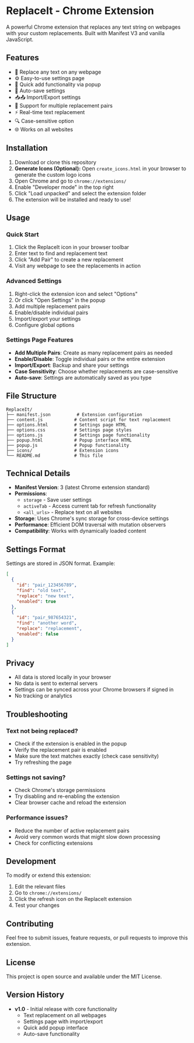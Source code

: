 # ReplaceIt - Chrome Extension

A powerful Chrome extension that replaces any text string on webpages with your custom replacements. Built with Manifest V3 and vanilla JavaScript.

## Features

- 🔄 Replace any text on any webpage
- ⚙️ Easy-to-use settings page
- 🚀 Quick add functionality via popup
- 💾 Auto-save settings
- 📥📤 Import/Export settings
- 🎯 Support for multiple replacement pairs
- ⚡ Real-time text replacement
- 🔍 Case-sensitive option
- 🌐 Works on all websites

## Installation

1. Download or clone this repository
2. **Generate Icons (Optional):** Open `create_icons.html` in your browser to generate the custom logo icons
3. Open Chrome and go to `chrome://extensions/`
4. Enable "Developer mode" in the top right
5. Click "Load unpacked" and select the extension folder
6. The extension will be installed and ready to use!

## Usage

### Quick Start
1. Click the ReplaceIt icon in your browser toolbar
2. Enter text to find and replacement text
3. Click "Add Pair" to create a new replacement
4. Visit any webpage to see the replacements in action

### Advanced Settings
1. Right-click the extension icon and select "Options"
2. Or click "Open Settings" in the popup
3. Add multiple replacement pairs
4. Enable/disable individual pairs
5. Import/export your settings
6. Configure global options

### Settings Page Features
- **Add Multiple Pairs**: Create as many replacement pairs as needed
- **Enable/Disable**: Toggle individual pairs or the entire extension
- **Import/Export**: Backup and share your settings
- **Case Sensitivity**: Choose whether replacements are case-sensitive
- **Auto-save**: Settings are automatically saved as you type

## File Structure

```
ReplaceIt/
├── manifest.json          # Extension configuration
├── content.js            # Content script for text replacement
├── options.html          # Settings page HTML
├── options.css           # Settings page styles
├── options.js            # Settings page functionality
├── popup.html            # Popup interface HTML
├── popup.js              # Popup functionality
├── icons/                # Extension icons
└── README.md             # This file
```

## Technical Details

- **Manifest Version**: 3 (latest Chrome extension standard)
- **Permissions**: 
  - `storage` - Save user settings
  - `activeTab` - Access current tab for refresh functionality
  - `<all_urls>` - Replace text on all websites
- **Storage**: Uses Chrome's sync storage for cross-device settings
- **Performance**: Efficient DOM traversal with mutation observers
- **Compatibility**: Works with dynamically loaded content

## Settings Format

Settings are stored in JSON format. Example:

```json
[
  {
    "id": "pair_123456789",
    "find": "old text",
    "replace": "new text",
    "enabled": true
  },
  {
    "id": "pair_987654321",
    "find": "another word",
    "replace": "replacement",
    "enabled": false
  }
]
```

## Privacy

- All data is stored locally in your browser
- No data is sent to external servers
- Settings can be synced across your Chrome browsers if signed in
- No tracking or analytics

## Troubleshooting

### Text not being replaced?
- Check if the extension is enabled in the popup
- Verify the replacement pair is enabled
- Make sure the text matches exactly (check case sensitivity)
- Try refreshing the page

### Settings not saving?
- Check Chrome's storage permissions
- Try disabling and re-enabling the extension
- Clear browser cache and reload the extension

### Performance issues?
- Reduce the number of active replacement pairs
- Avoid very common words that might slow down processing
- Check for conflicting extensions

## Development

To modify or extend this extension:

1. Edit the relevant files
2. Go to `chrome://extensions/`
3. Click the refresh icon on the ReplaceIt extension
4. Test your changes

## Contributing

Feel free to submit issues, feature requests, or pull requests to improve this extension.

## License

This project is open source and available under the MIT License.

## Version History

- **v1.0** - Initial release with core functionality
  - Text replacement on all webpages
  - Settings page with import/export
  - Quick add popup interface
  - Auto-save functionality
